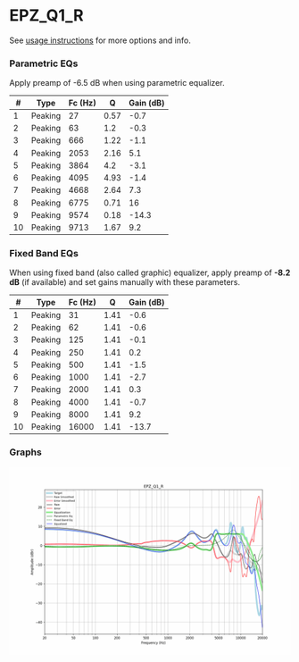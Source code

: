 # EPZ_Q1_R
See [usage instructions](https://github.com/jaakkopasanen/AutoEq#usage) for more options and info.

### Parametric EQs
Apply preamp of -6.5 dB when using parametric equalizer.

|   # | Type    |   Fc (Hz) |    Q |   Gain (dB) |
|-----|---------|-----------|------|-------------|
|   1 | Peaking |        27 | 0.57 |        -0.7 |
|   2 | Peaking |        63 | 1.2  |        -0.3 |
|   3 | Peaking |       666 | 1.22 |        -1.1 |
|   4 | Peaking |      2053 | 2.16 |         5.1 |
|   5 | Peaking |      3864 | 4.2  |        -3.1 |
|   6 | Peaking |      4095 | 4.93 |        -1.4 |
|   7 | Peaking |      4668 | 2.64 |         7.3 |
|   8 | Peaking |      6775 | 0.71 |        16   |
|   9 | Peaking |      9574 | 0.18 |       -14.3 |
|  10 | Peaking |      9713 | 1.67 |         9.2 |

### Fixed Band EQs
When using fixed band (also called graphic) equalizer, apply preamp of **-8.2 dB** (if available) and set gains manually with these parameters.

|   # | Type    |   Fc (Hz) |    Q |   Gain (dB) |
|-----|---------|-----------|------|-------------|
|   1 | Peaking |        31 | 1.41 |        -0.6 |
|   2 | Peaking |        62 | 1.41 |        -0.6 |
|   3 | Peaking |       125 | 1.41 |        -0.1 |
|   4 | Peaking |       250 | 1.41 |         0.2 |
|   5 | Peaking |       500 | 1.41 |        -1.5 |
|   6 | Peaking |      1000 | 1.41 |        -2.7 |
|   7 | Peaking |      2000 | 1.41 |         0.3 |
|   8 | Peaking |      4000 | 1.41 |        -0.7 |
|   9 | Peaking |      8000 | 1.41 |         9.2 |
|  10 | Peaking |     16000 | 1.41 |       -13.7 |

### Graphs
![](./EPZ_Q1_R.png)
